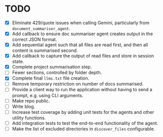 
# TODO

- [x] Eliminate 429/quote issues when calling Gemini, particularly from `document_summariser_agent`.
- [x] Add callback to ensure doc summariser agent creates output in the correct JSON format.
- [x] Add sequential agent such that all files are read first, and then all content is summarised second.
- [x] Add callback to capture the output of read files and store in session state.
- [x] Complete project summarisation step.
- [ ] Fewer sections, controlled by folder depth.
- [x] Complete final `llms.txt` file creation.
- [ ] Remove temporary restriction on number of docs summarised.
- [ ] Provide a client way to run the application without having to send a prompt, e.g. using CLI arguments.
- [ ] Make repo public.
- [ ] Write blog.
- [ ] Increase test coverage by adding unit tests for the agents and other utility functions.
- [ ] Add integration tests to test the end-to-end functionality of the agent.
- [ ] Make the list of excluded directories in `discover_files` configurable.
